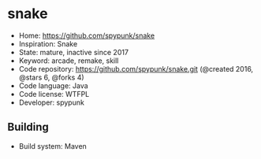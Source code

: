 # snake

- Home: https://github.com/spypunk/snake
- Inspiration: Snake
- State: mature, inactive since 2017
- Keyword: arcade, remake, skill
- Code repository: https://github.com/spypunk/snake.git (@created 2016, @stars 6, @forks 4)
- Code language: Java
- Code license: WTFPL
- Developer: spypunk

## Building

- Build system: Maven
